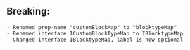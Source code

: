 ## Breaking:

    - Renamed prop-name "customBlockMap" to "blocktypeMap"
    - Renamed interface ICustomBlockTypeMap to IBlocktypeMap
    - Changed interface IBlocktypeMap, label is now optional
